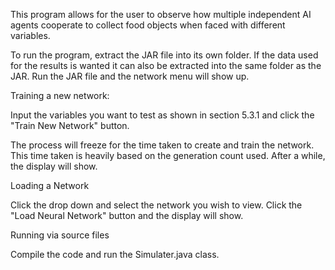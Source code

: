This program allows for the user to observe how multiple independent AI agents cooperate to collect food objects when faced with different variables.

To run the program, extract the JAR file into its own folder. If the data used for the results is wanted it can also be extracted into the same folder as the JAR. Run the JAR file and the network menu will show up.

Training a new network:

Input the variables you want to test as shown in section 5.3.1 and click the "Train New Network" button. 

The process will freeze for the time taken to create and train the network. This time taken is heavily based on the generation count used. After a while, the display will show.

Loading a Network

Click the drop down and select the network you wish to view. Click the "Load Neural Network" button and the display will show.

Running via source files

Compile the code and run the Simulater.java class.
